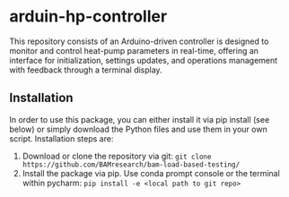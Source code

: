 # arduin-hp-controller
This repository consists of an Arduino-driven controller is designed to monitor and control heat-pump parameters in real-time, offering an interface for initialization, settings updates, and operations management with feedback through a terminal display.

## Installation 

In order to use this package, you can either install it via pip install (see
below) or simply download the Python files and use them in your own script. 
Installation steps are:
1.  Download or clone the repository via git: 
`git clone https://github.com/BAMresearch/bam-load-based-testing/`
2. Install the package via pip. Use conda prompt console or the terminal within pycharm:
`pip install -e <local path to git repo>`

